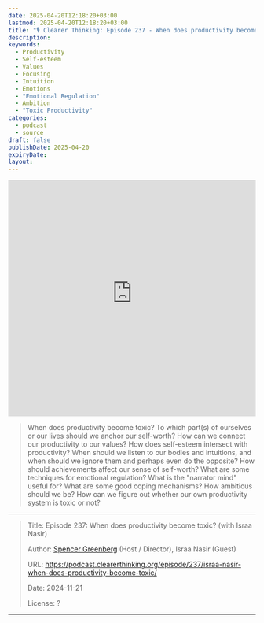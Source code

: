 ```yaml
---
date: 2025-04-20T12:18:20+03:00
lastmod: 2025-04-20T12:18:20+03:00
title: "🎙 Clearer Thinking: Episode 237 - When does productivity become toxic? (with Israa Nasir)"
description: 
keywords:
  - Productivity
  - Self-esteem
  - Values
  - Focusing
  - Intuition
  - Emotions
  - "Emotional Regulation"
  - Ambition
  - "Toxic Productivity"
categories:
  - podcast
  - source
draft: false
publishDate: 2025-04-20
expiryDate: 
layout:
---
```

<embed src="https://podcast.clearerthinking.org/episode/237/israa-nasir-when-does-productivity-become-toxic/" style="width:100%; height: 50vw;">

> When does productivity become toxic? To which part(s) of ourselves or our lives should we anchor our self-worth? How can we connect our productivity to our values? How does self-esteem intersect with productivity? When should we listen to our bodies and intuitions, and when should we ignore them and perhaps even do the opposite? How should achievements affect our sense of self-worth? What are some techniques for emotional regulation? What is the "narrator mind" useful for? What are some good coping mechanisms? How ambitious should we be? How can we figure out whether our own productivity system is toxic or not?

---

> Title: Episode 237: When does productivity become toxic? (with Israa Nasir)
> 
> Author: [Spencer Greenberg](https://www.spencergreenberg.com/) (Host / Director), Israa Nasir (Guest)
> 
> URL: https://podcast.clearerthinking.org/episode/237/israa-nasir-when-does-productivity-become-toxic/
> 
> Date: 2024-11-21
> 
> License: ?

---
